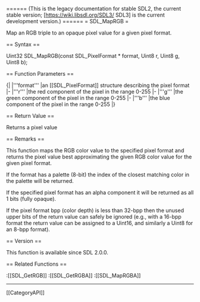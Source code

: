 ====== (This is the legacy documentation for stable SDL2, the current stable version; [https://wiki.libsdl.org/SDL3/ SDL3] is the current development version.) ======
= SDL_MapRGB =

Map an RGB triple to an opaque pixel value for a given pixel format.

== Syntax ==

<syntaxhighlight lang='c'>
Uint32 SDL_MapRGB(const SDL_PixelFormat * format,
                  Uint8 r, Uint8 g, Uint8 b);
</syntaxhighlight>

== Function Parameters ==

{|
|'''format'''
|an [[SDL_PixelFormat]] structure describing the pixel format
|-
|'''r'''
|the red component of the pixel in the range 0-255
|-
|'''g'''
|the green component of the pixel in the range 0-255
|-
|'''b'''
|the blue component of the pixel in the range 0-255
|}

== Return Value ==

Returns a pixel value

== Remarks ==

This function maps the RGB color value to the specified pixel format and
returns the pixel value best approximating the given RGB color value for
the given pixel format.

If the format has a palette (8-bit) the index of the closest matching color
in the palette will be returned.

If the specified pixel format has an alpha component it will be returned as
all 1 bits (fully opaque).

If the pixel format bpp (color depth) is less than 32-bpp then the unused
upper bits of the return value can safely be ignored (e.g., with a 16-bpp
format the return value can be assigned to a Uint16, and similarly a Uint8
for an 8-bpp format).

== Version ==

This function is available since SDL 2.0.0.

== Related Functions ==

:[[SDL_GetRGB]]
:[[SDL_GetRGBA]]
:[[SDL_MapRGBA]]

----
[[CategoryAPI]]


